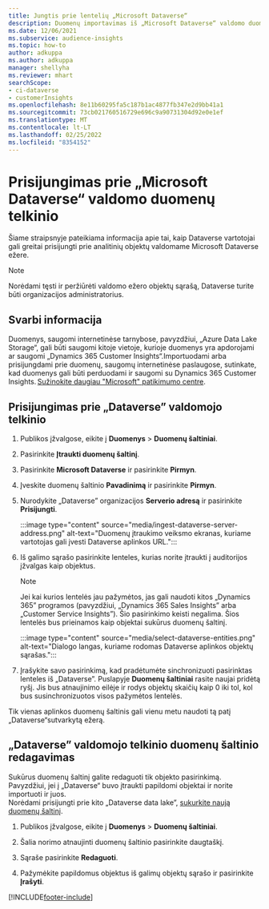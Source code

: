 ```yaml
---
title: Jungtis prie lentelių „Microsoft Dataverse“
description: Duomenų importavimas iš „Microsoft Dataverse“ valdomo duomenų telkinio.
ms.date: 12/06/2021
ms.subservice: audience-insights
ms.topic: how-to
author: adkuppa
ms.author: adkuppa
manager: shellyha
ms.reviewer: mhart
searchScope:
- ci-dataverse
- customerInsights
ms.openlocfilehash: 8e11b60295fa5c187b1ac4877fb347e2d9bb41a1
ms.sourcegitcommit: 73cb021760516729e696c9a90731304d92e0e1ef
ms.translationtype: MT
ms.contentlocale: lt-LT
ms.lasthandoff: 02/25/2022
ms.locfileid: "8354152"
---
```

# <a name="connect-to-data-in-a-microsoft-dataverse-managed-data-lake"></a>Prisijungimas prie „Microsoft Dataverse“ valdomo duomenų telkinio



Šiame straipsnyje pateikiama informacija apie tai, kaip Dataverse vartotojai gali greitai prisijungti prie analitinių objektų valdomame Microsoft Dataverse ežere. 

> [!NOTE]
> Norėdami tęsti ir peržiūrėti valdomo ežero objektų sąrašą, Dataverse turite būti organizacijos administratorius.

## <a name="important-considerations"></a>Svarbi informacija

Duomenys, saugomi internetinėse tarnybose, pavyzdžiui, „Azure Data Lake Storage“, gali būti saugomi kitoje vietoje, kurioje duomenys yra apdorojami ar saugomi „Dynamics 365 Customer Insights“.Importuodami arba prisijungdami prie duomenų, saugomų internetinėse paslaugose, sutinkate, kad duomenys gali būti perduodami ir saugomi su Dynamics 365 Customer Insights. [Sužinokite daugiau "Microsoft" patikimumo centre](https://www.microsoft.com/trust-center).

## <a name="connect-to-a-dataverse-managed-lake"></a>Prisijungimas prie „Dataverse” valdomojo telkinio

1. Publikos įžvalgose, eikite į **Duomenys** > **Duomenų šaltiniai**.

2. Pasirinkite **Įtraukti duomenų šaltinį**.

3. Pasirinkite **Microsoft Dataverse** ir pasirinkite **Pirmyn**.

4. Įveskite duomenų šaltinio **Pavadinimą** ir pasirinkite **Pirmyn**. 

5. Nurodykite „Dataverse” organizacijos **Serverio adresą** ir pasirinkite **Prisijungti**.

   :::image type="content" source="media/ingest-dataverse-server-address.png" alt-text="Duomenų įtraukimo veiksmo ekranas, kuriame vartotojas gali įvesti Dataverse aplinkos URL.":::

6. Iš galimo sąrašo pasirinkite lenteles, kurias norite įtraukti į auditorijos įžvalgas kaip objektus.    

   > [!NOTE]
   > Jei kai kurios lentelės jau pažymėtos, jas gali naudoti kitos „Dynamics 365” programos (pavyzdžiui, „Dynamics 365 Sales Insights” arba „Customer Service Insights”). Šio pasirinkimo keisti negalima. Šios lentelės bus prieinamos kaip objektai sukūrus duomenų šaltinį.

   :::image type="content" source="media/select-dataverse-entities.png" alt-text="Dialogo langas, kuriame rodomas Dataverse aplinkos objektų sąrašas.":::

7. Įrašykite savo pasirinkimą, kad pradėtumėte sinchronizuoti pasirinktas lenteles iš „Dataverse”. Puslapyje **Duomenų šaltiniai** rasite naujai pridėtą ryšį. Jis bus atnaujinimo eilėje ir rodys objektų skaičių kaip 0 iki tol, kol bus susinchronizuotos visos pažymėtos lentelės.

Tik vienas aplinkos duomenų šaltinis gali vienu metu naudoti tą patį „Dataverse“sutvarkytą ežerą.

## <a name="edit-a-dataverse-managed-lake-data-source"></a>„Dataverse” valdomojo telkinio duomenų šaltinio redagavimas

Sukūrus duomenų šaltinį galite redaguoti tik objekto pasirinkimą. Pavyzdžiui, jei į „Dataverse“ buvo įtraukti papildomi objektai ir norite importuoti ir juos.    
Norėdami prisijungti prie kito „Dataverse data lake”, [sukurkite naują duomenų šaltinį](#connect-to-a-dataverse-managed-lake).

1. Publikos įžvalgose, eikite į **Duomenys** > **Duomenų šaltiniai**.

2. Šalia norimo atnaujinti duomenų šaltinio pasirinkite daugtaškį.

3. Sąraše pasirinkite **Redaguoti**.

4. Pažymėkite papildomus objektus iš galimų objektų sąrašo ir pasirinkite **Įrašyti**.

[!INCLUDE[footer-include](../includes/footer-banner.md)]
